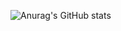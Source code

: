 ![Anurag's GitHub stats](https://github-readme-stats.vercel.app/api?username=Romi-Brooks&show_icons=true&theme=radical)
